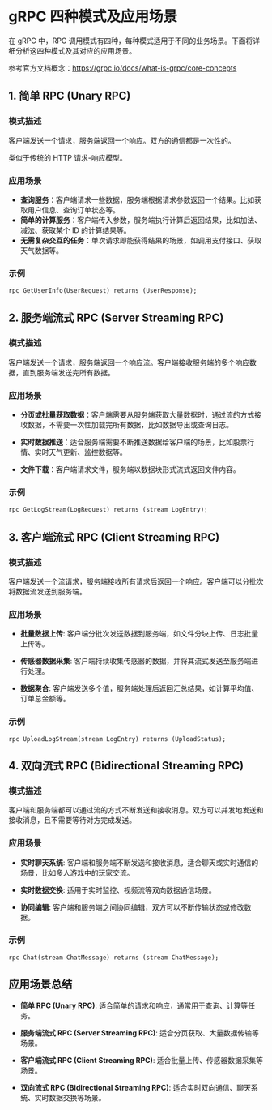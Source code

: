 # gRPC 四种模式及应用场景

在 gRPC 中，RPC 调用模式有四种，每种模式适用于不同的业务场景。下面将详细分析这四种模式及其对应的应用场景。

参考官方文档概念：https://grpc.io/docs/what-is-grpc/core-concepts

## 1. 简单 RPC (Unary RPC)

### 模式描述
客户端发送一个请求，服务端返回一个响应。双方的通信都是一次性的。

类似于传统的 HTTP 请求-响应模型。

### 应用场景
- **查询服务**：客户端请求一些数据，服务端根据请求参数返回一个结果。比如获取用户信息、查询订单状态等。
- **简单的计算服务**：客户端传入参数，服务端执行计算后返回结果，比如加法、减法、获取某个 ID 的计算结果等。
- **无需复杂交互的任务**：单次请求即能获得结果的场景，如调用支付接口、获取天气数据等。

### 示例
```proto
rpc GetUserInfo(UserRequest) returns (UserResponse);
```

## **2. 服务端流式 RPC (Server Streaming RPC)**

### **模式描述**

客户端发送一个请求，服务端返回一个响应流。客户端接收服务端的多个响应数据，直到服务端发送完所有数据。

### **应用场景**

- **分页或批量获取数据**：客户端需要从服务端获取大量数据时，通过流的方式接收数据，不需要一次性加载完所有数据，比如数据导出或查询日志。

- **实时数据推送**：适合服务端需要不断推送数据给客户端的场景，比如股票行情、实时天气更新、监控数据等。

- **文件下载**：客户端请求文件，服务端以数据块形式流式返回文件内容。

### 示例

```proto
rpc GetLogStream(LogRequest) returns (stream LogEntry);
```

## **3. 客户端流式 RPC (Client Streaming RPC)**

### **模式描述**

客户端发送一个流请求，服务端接收所有请求后返回一个响应。客户端可以分批次将数据流发送到服务端。

### **应用场景**

- **批量数据上传**: 客户端分批次发送数据到服务端，如文件分块上传、日志批量上传等。

- **传感器数据采集**: 客户端持续收集传感器的数据，并将其流式发送至服务端进行处理。

- **数据聚合**: 客户端发送多个值，服务端处理后返回汇总结果，如计算平均值、订单总金额等。

### **示例**

```
rpc UploadLogStream(stream LogEntry) returns (UploadStatus);
```

## **4. 双向流式 RPC (Bidirectional Streaming RPC)**

### **模式描述**

客户端和服务端都可以通过流的方式不断发送和接收消息。双方可以并发地发送和接收消息，且不需要等待对方完成发送。

### **应用场景**

- **实时聊天系统**: 客户端和服务端不断发送和接收消息，适合聊天或实时通信的场景，比如多人游戏中的玩家交流。

- **实时数据交换**: 适用于实时监控、视频流等双向数据通信场景。

- **协同编辑**: 客户端和服务端之间协同编辑，双方可以不断传输状态或修改数据。

### **示例**

```
rpc Chat(stream ChatMessage) returns (stream ChatMessage);
```



## **应用场景总结**

- **简单 RPC (Unary RPC)**: 适合简单的请求和响应，通常用于查询、计算等任务。

- **服务端流式 RPC (Server Streaming RPC)**: 适合分页获取、大量数据传输等场景。

- **客户端流式 RPC (Client Streaming RPC)**: 适合批量上传、传感器数据采集等场景。

- **双向流式 RPC (Bidirectional Streaming RPC)**: 适合实时双向通信、聊天系统、实时数据交换等场景。